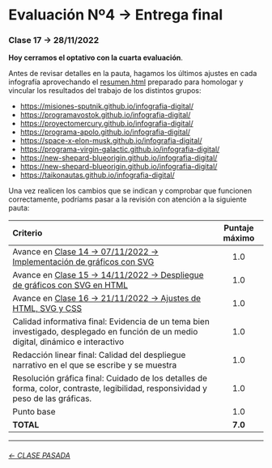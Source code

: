 # Evaluación Nº4 → Entrega final

###  Clase 17 → 28/11/2022

**Hoy cerramos el optativo con la cuarta evaluación**.

Antes de revisar detalles en la pauta, hagamos los últimos ajustes en cada infografía aprovechando el [resumen.html](https://profesorfaco.github.io/dno075-2022-2/clase-17/resumen.html) preparado para homologar y vincular los resultados del trabajo de los distintos grupos:

- https://misiones-sputnik.github.io/infografia-digital/
- https://programavostok.github.io/infografia-digital/
- https://proyectomercury.github.io/infografia-digital/
- https://programa-apolo.github.io/infografia-digital/
- https://space-x-elon-musk.github.io/infografia-digital/
- https://programa-virgin-galactic.github.io/infografia-digital/
- https://new-shepard-blueorigin.github.io/infografia-digital/
- https://new-shepard-blueorigin.github.io/infografia-digital/
- https://taikonautas.github.io/infografia-digital/

Una vez realicen los cambios que se indican y comprobar que funcionen correctamente, podríams pasar a la revisión con atención a la siguiente pauta:

| Criterio | Puntaje máximo |
|:---------|:---------------:|
| Avance en [Clase 14 → 07/11/2022 → Implementación de gráficos con SVG](https://github.com/profesorfaco/dno075-2022-2/tree/main/clase-14) | 1.0 |
| Avance en [Clase 15 → 14/11/2022 → Despliegue de gráficos con SVG en HTML](https://github.com/profesorfaco/dno075-2022-2/tree/main/clase-15) | 1.0 |
| Avance en [Clase 16 → 21/11/2022 → Ajustes de HTML, SVG y CSS](https://github.com/profesorfaco/dno075-2022-2/tree/main/clase-16) | 1.0 |
| Calidad informativa final: Evidencia de un tema bien investigado, desplegado en función de un medio digital, dinámico e interactivo | 1.0 |
| Redacción linear final: Calidad del despliegue narrativo en el que se escribe y se muestra | 1.0 |
| Resolución gráfica final: Cuidado de los detalles de forma, color, contraste, legibilidad, responsividad y peso de las gráficas. | 1.0 |
| Punto base | 1.0 |
| **TOTAL** | **7.0** |

- - - - - - - - - - -

###### [← CLASE PASADA](https://github.com/profesorfaco/dno075-2022-2/tree/main/clase-16)

